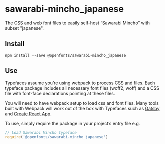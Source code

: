 
# sawarabi-mincho_japanese

The CSS and web font files to easily self-host “Sawarabi Mincho” with subset "japanese".

## Install

`npm install --save @openfonts/sawarabi-mincho_japanese`

## Use

Typefaces assume you’re using webpack to process CSS and files. Each typeface
package includes all necessary font files (woff2, woff) and a CSS file with
font-face declarations pointing at these files.

You will need to have webpack setup to load css and font files. Many tools built
with Webpack will work out of the box with Typefaces such as [Gatsby](https://github.com/gatsbyjs/gatsby)
and [Create React App](https://github.com/facebookincubator/create-react-app).

To use, simply require the package in your project’s entry file e.g.

```javascript
// Load Sawarabi Mincho typeface
require('@openfonts/sawarabi-mincho_japanese')
```
